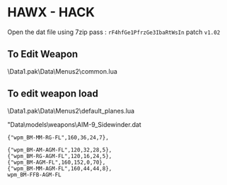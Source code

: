 # HAWX - HACK

Open the dat file using 7zip 
pass : `rF4hfGe1PfrzGe3IbaRtWsIn`
patch `v1.02`


## To Edit Weapon
\Data1.pak\Data\Menus2\common.lua


## To edit weapon load
\Data1.pak\Data\Menus2\default_planes.lua


"Data\\models\\weapons\\AIM-9_Sidewinder.dat

```
{"wpm_BM-MM-RG-FL",160,36,24,7},

{"wpm_BM-AM-AGM-FL",120,32,28,5},
{"wpm_BM-RG-AGM-FL",120,16,24,5},
{"wpm_BM-AGM-FL",160,152,0,70},
{"wpm_BM-MM-AGM-FL",160,44,44,8},
wpm_BM-FFB-AGM-FL
```


